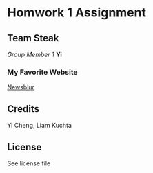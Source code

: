 # Homwork 1 Assignment
## Team Steak

*Group Member 1*
**Yi**

### 

### My Favorite Website
[Newsblur]()

## Credits

Yi Cheng, Liam Kuchta

## License

See license file